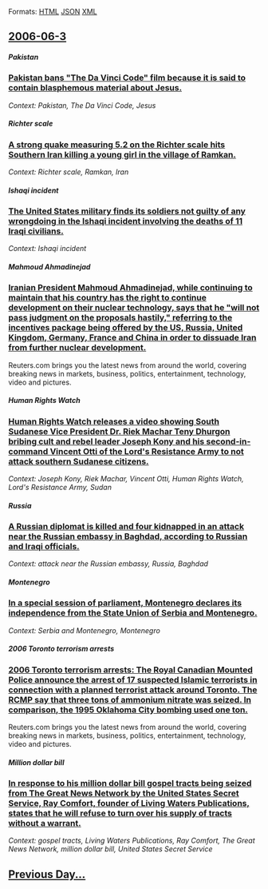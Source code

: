 
Formats: [HTML](2006/06/3/index.html)  [JSON](2006/06/3/index.json)  [XML](2006/06/3/index.xml)  

## [2006-06-3](/news/2006/06/3/index.md)

##### Pakistan
### [ Pakistan bans "The Da Vinci Code" film because it is said to contain blasphemous material about Jesus. ](/news/2006/06/3/pakistan-bans-the-da-vinci-code-film-because-it-is-said-to-contain-blasphemous-material-about-jesus.md)
_Context: Pakistan, The Da Vinci Code, Jesus_

##### Richter scale
### [ A strong quake measuring 5.2 on the Richter scale hits Southern Iran killing a young girl in the village of Ramkan. ](/news/2006/06/3/a-strong-quake-measuring-5-2-on-the-richter-scale-hits-southern-iran-killing-a-young-girl-in-the-village-of-ramkan.md)
_Context: Richter scale, Ramkan, Iran_

##### Ishaqi incident
### [ The United States military finds its soldiers not guilty of any wrongdoing in the Ishaqi incident involving the deaths of 11 Iraqi civilians. ](/news/2006/06/3/the-united-states-military-finds-its-soldiers-not-guilty-of-any-wrongdoing-in-the-ishaqi-incident-involving-the-deaths-of-11-iraqi-civilian.md)
_Context: Ishaqi incident_

##### Mahmoud Ahmadinejad
### [ Iranian President Mahmoud Ahmadinejad, while continuing to maintain that his country has the right to continue development on their nuclear technology, says that he "will not pass judgment on the proposals hastily," referring to the incentives package being offered by the US, Russia, United Kingdom, Germany, France and China in order to dissuade Iran from further nuclear development. ](/news/2006/06/3/iranian-president-mahmoud-ahmadinejad-while-continuing-to-maintain-that-his-country-has-the-right-to-continue-development-on-their-nuclear.md)
Reuters.com brings you the latest news from around the world, covering breaking news in markets, business, politics, entertainment, technology, video and pictures.

##### Human Rights Watch
### [ Human Rights Watch releases a video showing South Sudanese Vice President Dr. Riek Machar Teny Dhurgon bribing cult and rebel leader Joseph Kony and his second-in-command Vincent Otti of the Lord's Resistance Army to not attack southern Sudanese citizens. ](/news/2006/06/3/human-rights-watch-releases-a-video-showing-south-sudanese-vice-president-dr-riek-machar-teny-dhurgon-bribing-cult-and-rebel-leader-joseph.md)
_Context: Joseph Kony, Riek Machar, Vincent Otti, Human Rights Watch, Lord's Resistance Army, Sudan_

##### Russia
### [ A Russian diplomat is killed and four kidnapped in an attack near the Russian embassy in Baghdad, according to Russian and Iraqi officials. ](/news/2006/06/3/a-russian-diplomat-is-killed-and-four-kidnapped-in-an-attack-near-the-russian-embassy-in-baghdad-according-to-russian-and-iraqi-officials.md)
_Context: attack near the Russian embassy, Russia, Baghdad_

##### Montenegro
### [ In a special session of parliament, Montenegro declares its independence from the State Union of Serbia and Montenegro. ](/news/2006/06/3/in-a-special-session-of-parliament-montenegro-declares-its-independence-from-the-state-union-of-serbia-and-montenegro.md)
_Context: Serbia and Montenegro, Montenegro_

##### 2006 Toronto terrorism arrests
### [ 2006 Toronto terrorism arrests: The Royal Canadian Mounted Police announce the arrest of 17 suspected Islamic terrorists in connection with a planned terrorist attack around Toronto. The RCMP say that three tons of ammonium nitrate was seized. In comparison, the 1995 Oklahoma City bombing used one ton. ](/news/2006/06/3/2006-toronto-terrorism-arrests-the-royal-canadian-mounted-police-announce-the-arrest-of-17-suspected-islamic-terrorists-in-connection-with.md)
Reuters.com brings you the latest news from around the world, covering breaking news in markets, business, politics, entertainment, technology, video and pictures.

##### Million dollar bill
### [ In response to his million dollar bill gospel tracts being seized from The Great News Network by the United States Secret Service, Ray Comfort, founder of Living Waters Publications, states that he will refuse to turn over his supply of tracts without a warrant. ](/news/2006/06/3/in-response-to-his-million-dollar-bill-gospel-tracts-being-seized-from-the-great-news-network-by-the-united-states-secret-service-ray-comf.md)
_Context: gospel tracts, Living Waters Publications, Ray Comfort, The Great News Network, million dollar bill, United States Secret Service_

## [Previous Day...](/news/2006/06/2/index.md)

